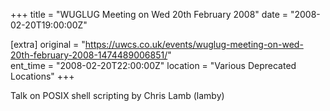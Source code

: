 +++
title = "WUGLUG Meeting on Wed 20th February 2008"
date = "2008-02-20T19:00:00Z"

[extra]
original = "https://uwcs.co.uk/events/wuglug-meeting-on-wed-20th-february-2008-1474489006851/"    
ent_time = "2008-02-20T22:00:00Z"
location = "Various Deprecated Locations"
+++

Talk on POSIX shell scripting by Chris Lamb (lamby)

